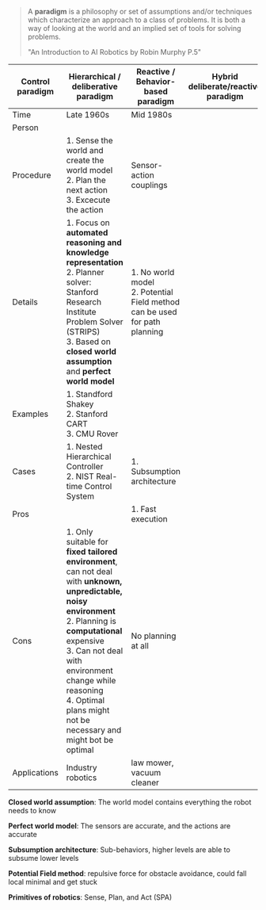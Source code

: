 > A **paradigm** is a philosophy or set of assumptions and/or techniques which characterize an approach to a class of problems. It is both a way of looking at the world and an implied set of tools for solving problems.
> 
> "An Introduction to AI Robotics by Robin Murphy P.5"


| Control paradigm | Hierarchical / deliberative paradigm                         | Reactive / Behavior-based paradigm                           | Hybrid deliberate/reactive paradigm |
| ---------------- | ------------------------------------------------------------ | ------------------------------------------------------------ | ----------------------------------- |
| Time             | Late 1960s                                                   | Mid 1980s                                                    |                                     |
| Person           |                                                              |                                                              |                                     |
| Procedure        | 1. Sense the world and create the world model<br />2. Plan the next action<br />3. Excecute the action | Sensor-action couplings                                      |                                     |
| Details          | 1. Focus on **automated reasoning and knowledge representation**<br />2. Planner solver: Stanford Research Institute Problem Solver (STRIPS)<br />3. Based on **closed world assumption** and **perfect world model** | 1. No world model<br />2. Potential Field method can be used for path planning |                                     |
| Examples         | 1. Standford Shakey<br />2. Stanford CART<br />3. CMU Rover  |                                                              |                                     |
| Cases            | 1. Nested Hierarchical Controller<br />2. NIST Real-time Control System | 1. Subsumption architecture                                  |                                     |
| Pros             |                                                              | 1. Fast execution                                            |                                     |
| Cons             | 1. Only suitable for **fixed tailored environment**, can not deal with **unknown, unpredictable, noisy environment**<br />2. Planning is **computational** expensive<br />3. Can not deal with environment change while reasoning<br />4. Optimal plans might not be necessary and might bot be optimal | No planning at all                                           |                                     |
| Applications     | Industry robotics                                            | law mower, vacuum cleaner |       |

**Closed world assumption**: The world model contains everything the robot needs to know  

**Perfect world model**: The sensors are accurate, and the actions are accurate     

**Subsumption architecture**: Sub-behaviors, higher levels are able to subsume lower levels   

**Potential Field method**: repulsive force for obstacle avoidance, could fall local minimal and get stuck

**Primitives of robotics**: Sense, Plan, and Act (SPA)  



